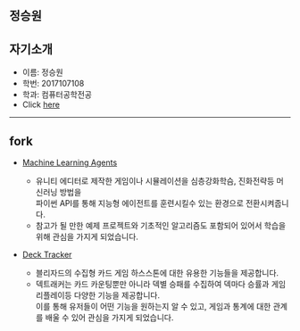 ## 정승원
## 자기소개
* 이름: 정승원
* 학번: 2017107108
* 학과: 컴퓨터공학전공
* Click [here](https://github.com/Madein98)

* * *

## fork
* [Machine Learning Agents](https://github.com/Madein98/ml-agents.git)
  - 유니티 에디터로 제작한 게임이나 시뮬레이션을 심층강화학슴, 진화전략등 머신러닝 방법을  
    파이썬 API를 통해 지능형 에이전트를 훈련시킬수 있는 환경으로 전환시켜줍니다.
  - 참고가 될 만한 예제 프로젝트와 기초적인 알고리즘도 포함되어 있어서 학습을 위해 관심을 가지게 되었습니다.
  
* [Deck Tracker](https://github.com/Madein98/Hearthstone-Deck-Tracker.git)
  - 블리자드의 수집형 카드 게임 하스스톤에 대한 유용한 기능들을 제공합니다.
  - 덱트래커는 카드 카운팅뿐만 아니라 덱별 승패를 수집하여 덱마다 승률과 게임 리플레이등 다양한 기능을 제공합니다.  
    이를 통해 유저들이 어떤 기능을 원하는지 알 수 있고, 게임과 통계에 대한 관계를 배울 수 있어 관심을 가지게 되었습니다.
